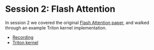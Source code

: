 # Session 2: Flash Attention

In session 2 we covered the original [Flash Attention paper](https://arxiv.org/pdf/2205.14135), and walked through an example Triton kernel implementation.

- [Recording](https://youtu.be/Lys0TpsLIEc?si=T1Fy8Lf874Ax0d6S)
- [Triton kernel](./flash_attention.py)